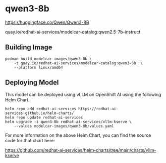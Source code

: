 # qwen3-8b

https://huggingface.co/Qwen/Qwen3-8B

quay.io/redhat-ai-services/modelcar-catalog:qwen2.5-7b-instruct

## Building Image

```
podman build modelcar-images/qwen3-8b \
    -t quay.io/redhat-ai-services/modelcar-catalog:qwen3-8b  \
    --platform linux/amd64
```

## Deploying Model

This model can be deployed using vLLM on OpenShift AI using the following Helm Chart.

```
helm repo add redhat-ai-services https://redhat-ai-services.github.io/helm-charts/
helm repo update redhat-ai-services
helm upgrade -i qwen3-8b redhat-ai-services/vllm-kserve \
    --values modelcar-images/qwen3-8b/values.yaml
```

For more information on the above Helm Chart, you can find the source code for that chart here:

https://github.com/redhat-ai-services/helm-charts/tree/main/charts/vllm-kserve
